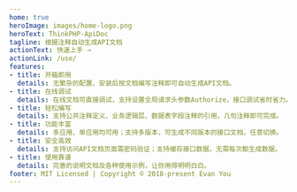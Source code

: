 ```yaml
---
home: true
heroImage: images/home-logo.png
heroText: ThinkPHP-ApiDoc
tagline: 根据注释自动生成API文档
actionText: 快速上手 →
actionLink: /use/
features:
- title: 开箱即用
  details: 无繁杂的配置、安装后按文档编写注释即可自动生成API文档。
- title: 在线调试
  details: 在线文档可直接调试，支持设置全局请求头参数Authorize，接口调试省时省力。
- title: 轻松编写
  details: 支持公共注释定义、业务逻辑层、数据表字段注释的引用，几句注释即可完成。
- title: 功能丰富
  details: 多应用、单应用均可用；支持多版本，可生成不同版本的接口文档，任意切换。
- title: 安全高效
  details: 支持访问API文档页面需密码验证；支持缓存接口数据，无需每次都生成数据。
- title: 使用靠谱
  details: 完善的说明文档及各种使用示例，让你用得明明白白。
footer: MIT Licensed | Copyright © 2018-present Evan You
---
```


<!-- <a href="https://github.com/HGthecode/thinkphp-apidoc" target="_blank">
  <img
    height="22"
    :src="
      'https://img.shields.io/github/stars/HGthecode/thinkphp-apidoc?style=social'
    "
    class="attachment-full size-full"
    alt="Star me on GitHub"
    data-recalc-dims="1"
  />
</a> -->





